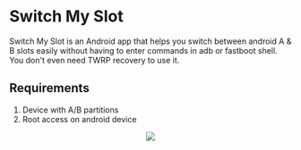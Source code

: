 # Switch My Slot
Switch My Slot is an Android app that helps you switch between android A & B slots easily without having to enter commands in adb or fastboot shell. You don't even need TWRP recovery to use it.

 ## Requirements
1. Device with A/B partitions
2. Root access on android device

<p align="center">
  <img src="https://raw.githubusercontent.com/shoukolate/Switch-My-Slot-Android/master/Screenshots/1.png">
</p>
